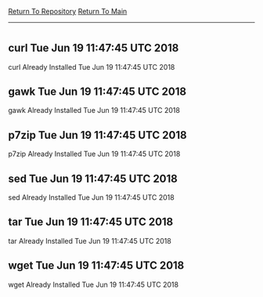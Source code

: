 [Return To Repository](https://github.com/deathbybandaid/piholeparser/)
[Return To Main](https://github.com/deathbybandaid/piholeparser/blob/master/RecentRunLogs/Mainlog.md)
____________________________________
# 
## curl Tue Jun 19 11:47:45 UTC 2018
curl Already Installed Tue Jun 19 11:47:45 UTC 2018
## gawk Tue Jun 19 11:47:45 UTC 2018
gawk Already Installed Tue Jun 19 11:47:45 UTC 2018
## p7zip Tue Jun 19 11:47:45 UTC 2018
p7zip Already Installed Tue Jun 19 11:47:45 UTC 2018
## sed Tue Jun 19 11:47:45 UTC 2018
sed Already Installed Tue Jun 19 11:47:45 UTC 2018
## tar Tue Jun 19 11:47:45 UTC 2018
tar Already Installed Tue Jun 19 11:47:45 UTC 2018
## wget Tue Jun 19 11:47:45 UTC 2018
wget Already Installed Tue Jun 19 11:47:45 UTC 2018
